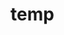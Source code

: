 # temp





































































































































































































